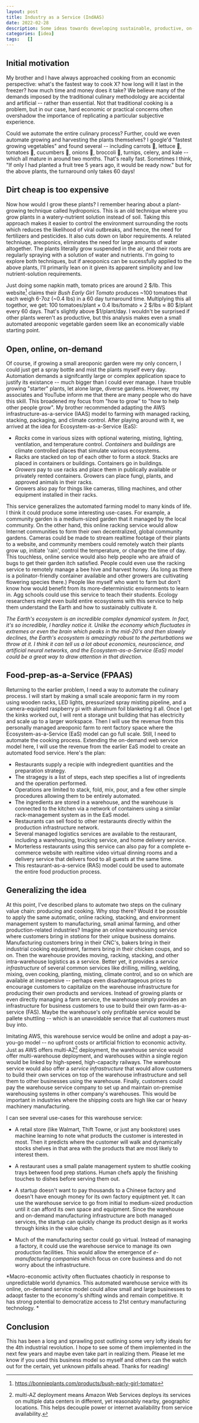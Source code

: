 ```yaml
---
layout: post
title: Industry as a Service (IndAAS)
date: 2022-02-28
description: Some ideas towards developing sustainable, productive, on-demand industry
categories: [idea]
tags:   []
---
```


## Initial motivation

My brother and I have always approached cooking from an economic perspective: what's the fastest way to cook X? how long will it last in the freezer? how much time and money does it take? We believe many of the demands imposed by the traditional culinary methodology are accidental and artificial -- rather than essential. Not that traditional cooking is a problem, but in our case, hard economic or practical concerns often overshadow the importance of replicating a particular subjective experience. 

Could we automate the entire culinary process? Further, could we even automate growing and harvesting the plants themselves? I google'd "fastest growing vegetables" and found several -- including carrots 🥕, lettuce 🥬, tomatoes 🍅, cucumbers 🥒, onions 🧅, broccoli 🥦, turnips, celery, and kale -- which all mature in around two months. That's really fast. Sometimes I think, "If only I had planted a fruit tree 5 years ago, it would be ready now." but for the above plants, the turnaround only takes 60 days!

## Dirt cheap is too expensive

Now how would I grow these plants? I remember hearing about a plant-growing technique called hydroponics. This is an old technique where you grow plants in a watery-nutrient solution instead of soil. Taking this approach makes it easier to control the environment surrounding the roots which reduces the likelihood of viral outbreaks, and hence, the need for fertilizers and pesticides. It also cuts down on labor requirements. A related techniuqe, areoponics, eliminates the need for large amounts of water altogether. The plants literally grow suspended in the air, and their roots are regularly spraying with a solution of water and nutrients. I'm going to explore both techniques, but if areoponics can be sucessfully applied to the above plants, I'll primarily lean on it given its apparent simplicity and low nutrient-solution requirements.  

Just doing some napkin math, tomato prices are around 2 \$/lb. This website[^1] claims their *Bush Early Girl Tomato* produces ~100 tomatoes that each weigh 6-7oz (~0.4 lbs) in a 60 day turnaround time. Multiplying this all togethor, we get: 100 tomatoes/plant &times; 0.4 lbs/tomato &times; 2 \$/lbs &approx; 80 \$/plant every 60 days. That's slightly above \$1/plant/day. I wouldn't be surprised if other plants weren't as productive, but this analysis makes even a small automated areoponic vegetable garden seem like an economically viable starting point. 

[^1]: https://bonnieplants.com/products/bush-early-girl-tomato

## Open, online, on-demand

Of course, if growing a small areoponic garden were my only concern, I could just get a spray bottle and mist the plants myself every day. Automation demands a signifcantly large or complex application space to justify its existance -- much bigger than I could ever manage. I have trouble growing "starter" plants, let alone large, diverse gardens. However, my associates and YouTube inform me that there are many people who do have this skill. This broadened my focus from "how to grow" to "how to help other people grow". My brother recommended adapting the AWS infrastructure-as-a-service (IAAS) model to farming with managed racking, stacking, packaging, and climate control. After playing around with it, we arrived at the idea for Ecosystem-as-a-Service (EaS):

- *Racks* come in various sizes with optional watering, misting, lighting, ventilation, and temperature control. *Containers* and *buildings* are climate controlled places that simulate various ecosystems.
- Racks are stacked on top of each other to form a *stack*. Stacks are placed in containers or buildings. Containers go in buildings.
- *Growers* pay to use racks and place them in publically available or privately rented containers. Growers can place fungi, plants, and approved animals in their racks.
- Growers also pay for things like cameras, tilling machines, and other equipment installed in their racks.

This service generalizes the automated farming model to many kinds of life. I think it could produce some interesting use-cases. For example, a community garden is a medium-sized garden that it managed by the local community. On the other hand, this online racking service would allow Internet communities to form their own decentralized, global community gardens. Cameras could be made to stream realtime footage of their plants to a website, and community members could remotely watch their plants grow up, initiate 'rain', control the temperature, or change the time of day. This touchless, online service would also help people who are afraid of bugs to get their garden itch satisfied. People could even use the racking service to remotely manage a bee hive and harvest honey. (As long as there is a polinator-friendly container available and other growers are cultivating flowering species there.) People like myself who want to farm but don't know how would benefit from its more-deterministic environments to learn in. Agg schools could use this service to teach their students. Ecology researchers might even build entire ecosystems with this service to help them understand the Earth and how to sustainably cultivate it.

*The Earth's ecosystem is an incredible complex dynamical system. In fact, it's so incredible, I hardley notice it. Unlike the economy which fluctuates in extremes or even the brain which peaks in the mid-20's and then slowely declines, the Earth's ecosystem is amazingly robust to the perturbations we throw at it. I think it can tell us a lot about economics, neuroscience, and artificial neural networks, and the Ecosystem-as-a-Service (EaS) model could be a great way to draw attention in that direction.*

## Food-prep-as-a-Service (FPAAS)

Returning to the earlier problem, I need a way to automate the culinary process. I will start by making a small scale areoponic farm in my room using wooden racks, LED lights, pressurized spray misting pipeline, and a camera-equipted raspberry pi with aluminum foil blanketing it all. Once I get the kinks worked out, I will rent a storage unit building that has electricity and scale up to a larger workspace. Then I will use the revenue from this personally managed areoponic farm to rent factory space where the Ecosystem-as-a-Service (EaS) model can go full scale. Still, I need to automate the cooking process. Extending the on-demand web service model here, I will use the revenue from the earlier EaS model to create an automated food service. Here's the plan:

- Restaurants supply a recipie with indegredient quantities and the preparation strategy.
- The stragegy is a list of steps, each step specifies a list of ingredients and the operation performed.
- Operations are limited to stack, fold, mix, pour, and a few other simple procedures allowing them to be entirely automated.
- The ingredients are stored in a warehouse, and the warehouse is connected to the kitchen via a network of containers using a similar rack-management system as in the EaS model.
- Restaurants can sell food to other restaraunts directly within the production infrastructure network.
- Several managed logistics services are available to the restaurant, including a warehousing, trucking service, and home delivery service.
- Morterless restaurants using this service can also pay for a complete e-commerce website with realtime video virtual dinning rooms and a delivery service that delivers food to all guests at the same time.
- This restaurant-as-a-service (RAS) model could be used to automate the entire food production process.

## Generalizing the idea

At this point, I've described plans to automate two steps on the culinary value chain: producing and cooking. Why stop there? Would it be possible to apply the same automatic, online racking, stacking, and environment management system to manufacturing, small animal farming, and other production-related industries? Imagine an online warehousing service where customers bring in *stations* for their unique business domains. Manufacturing customers bring in their CNC's, bakers bring in their industrial cooking equiptment, farmers bring in their chicken coups, and so on. Then the warehouse provides moving, racking, stacking, and other intra-warehouse logistics as a service. Better yet, it provides a *service infrastructure* of several common services like drilling, milling, welding, mixing, oven cooking, planting, misting, climate control, and so on which are available at inexpensive -- perhaps even disadvantageous prices to encourage customers to capitalize on the warehouse infrastructure for producing their own products and services. Instead of growing plants or even directly managing a farm service, the warehouse simply provides an infrastructure for business customers to use to build their own farm-as-a-service (FAS). Maybe the warehouse's only profitable service would be pallete shuttling -- which is an unavoidable service that all customers must buy into.

Imitating AWS, this warehouse service would be online and adopt a pay-as-you-go model -- no upfront costs or artificial friction to economic activity. Just as AWS offers multi-AZ[^2] deployment, the warehouse service would offer multi-warehouse deployment, and warehouses within a single region would be linked by high-speed, high-capacity railways. The warehouse service would also offer a *service infrastructure* that would allow customers to build their own services on top of the warehouse infrastructure and sell them to other businesses using the warehouse. Finally, customers could pay the warehouse service company to set up and maintain on-premise warehousing systems in other company's warehouses. This would be important in industries where the shipping costs are high like car or heavy machinery manufacturing.  

[^2]: multi-AZ deployment means Amazon Web Services deploys its services on multiple data centers in different, yet reasonably nearby, geographic locations. This helps decouple power or internet availability from service availability.

I can see several use-cases for this warehouse service:

- A retail store (like Walmart, Thift Towne, or just any bookstore) uses machine learning to note what products the customer is interested in most. Then it predicts where the customer will walk and dynamically stocks shelves in that area with the products that are most likely to interest them.

- A restaurant uses a small palate management system to shuttle cooking trays between food prep stations. Human chefs apply the finishing touches to dishes before serving them out.

- A startup doesn't want to pay thousands to a Chinese factory and doesn't have enough money for its own factory equiptment yet. It can use the warehouse service to go from initial to medium-sized production until it can afford its own space and equipment. Since the warehouse and on-demand manufacturing infrastructure are both managed services, the startup can quickly change its product design as it works through kinks in the value chain.

- Much of the manufacturing sector could go virtual. Instead of managing a factory, it could use the warehouse service to manage its own production facilities. This would allow the emergence of *e-manufacturing companies* which focus on core business and do not worry about the infrastructure.

*Macro-economic activity often fluctuates chaoticly in response to unpredictable world dynamics. This automated warehouse service with its online, on-demand service model could allow small and large businesses to adaopt faster to the economy's shifting winds and remain competitive. It has strong potential to democratize access to 21st century manufacturing technology.  *

## Conclusion

This has been a long and sprawling post outlining some very lofty ideals for the 4th industrial revolution. I hope to see some of them implemented in the next few years and maybe even take part in realizing them. Please let me know if you used this business model so myself and others can the watch out for the certain, yet unknown pitfalls ahead. Thanks for reading!